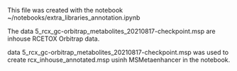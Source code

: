 This file was created with the notebook ~/notebooks/extra_libraries_annotation.ipynb

The data 5_rcx_gc-orbitrap_metabolites_20210817-checkpoint.msp are inhouse RCETOX Orbitrap data.

data 5_rcx_gc-orbitrap_metabolites_20210817-checkpoint.msp was used to create rcx_inhouse_annotated.msp usinh MSMetaenhancer in the notebook.
